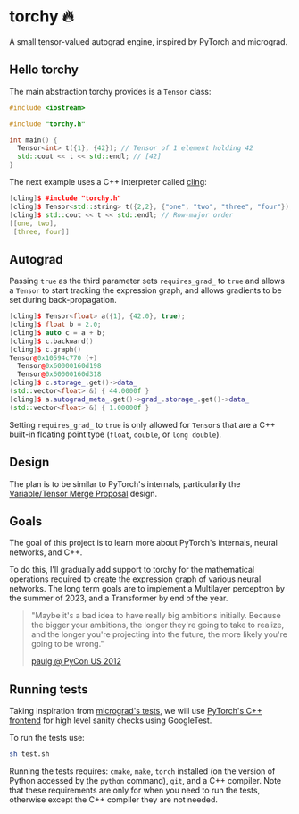 # torchy 🔥

A small tensor-valued autograd engine, inspired by PyTorch and micrograd.

## Hello torchy

The main abstraction torchy provides is a `Tensor` class:

```c++
#include <iostream>

#include "torchy.h"

int main() {
  Tensor<int> t({1}, {42}); // Tensor of 1 element holding 42
  std::cout << t << std::endl; // [42]
}
```

The next example uses a C++ interpreter called [cling](https://github.com/root-project/cling):

```c++
[cling]$ #include "torchy.h"
[cling]$ Tensor<std::string> t({2,2}, {"one", "two", "three", "four"});
[cling]$ std::cout << t << std::endl; // Row-major order
[[one, two],
 [three, four]]
```

## Autograd

Passing `true` as the third parameter sets `requires_grad_` to `true` and allows a `Tensor` to start tracking the expression graph, and allows gradients to be set during back-propagation.

```c++
[cling]$ Tensor<float> a({1}, {42.0}, true);
[cling]$ float b = 2.0;
[cling]$ auto c = a + b;
[cling]$ c.backward()
[cling]$ c.graph()
Tensor@0x10594c770 (+)
  Tensor@0x60000160d198
  Tensor@0x60000160d318
[cling]$ c.storage_.get()->data_
(std::vector<float> &) { 44.0000f }
[cling]$ a.autograd_meta_.get()->grad_.storage_.get()->data_
(std::vector<float> &) { 1.00000f }
```

Setting `requires_grad_` to `true` is only allowed for `Tensor`s that are a C++ built-in floating point type (`float`, `double`, or `long double`).

## Design

The plan is to be similar to PyTorch's internals, particularily the [Variable/Tensor Merge Proposal](https://github.com/pytorch/pytorch/issues/13638) design.

## Goals

The goal of this project is to learn more about PyTorch's internals, neural networks, and C++.

To do this, I'll gradually add support to torchy for the mathematical operations required to create the expression graph of various neural networks. The long term goals are to implement a Multilayer perceptron by the summer of 2023, and a Transformer by end of the year.

> "Maybe it's a bad idea to have really big ambitions initially. Because the bigger your ambitions, the longer they're going to take to realize, and the longer you're projecting into the future, the more likely you're going to be wrong."
>
> [paulg @ PyCon US 2012](https://youtu.be/R9ITLdmfdLI?t=1927)

## Running tests

Taking inspiration from [micrograd's tests](https://github.com/karpathy/micrograd/blob/master/test/test_engine.py), we will use [PyTorch's C++ frontend](https://pytorch.org/cppdocs/frontend.html) for high level sanity checks using GoogleTest.

To run the tests use:

```sh
sh test.sh
```

Running the tests requires: `cmake`, `make`, `torch` installed (on the version of Python accessed by the `python` command), `git`, and a C++ compiler. Note that these requirements are only for when you need to run the tests, otherwise except the C++ compiler they are not needed.
